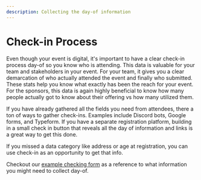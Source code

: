 ```yaml
---
description: Collecting the day-of information
---
```


# Check-in Process

Even though your event is digital, it's important to have a clear check-in process day-of so you know who is attending. This data is valuable for your team and stakeholders in your event. For your team, it gives you a clear demarcation of who actually attended the event and finally who submitted. These stats help you know what exactly has been the reach for your event. For the sponsors, this data is again highly beneficial to know how many people actually got to know about their offering vs how many utilized them.

If you have already gathered all the fields you need from attendees, there a ton of ways to gather check-ins. Examples include Discord bots, Google forms, and Typeform. If you have a separate registration platform, building in a small check in button that reveals all the day of information and links is a great way to get this done.

If you missed a data category like address or age at registration, you can use check-in as an opportunity to get that info.

Checkout our [example checking form](https://majorleaguehacking.typeform.com/to/HxLpsQjl) as a reference to what information you might need to collect day-of.

